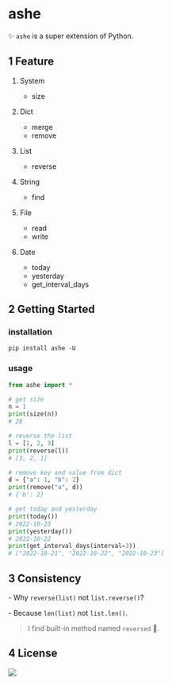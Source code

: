 # ashe

✨ `ashe` is a super extension of Python.

## 1 Feature

1. System

   - size

2. Dict

   - merge
   - remove

3. List

   - reverse

4. String

   - find

5. File

   - read
   - write

6. Date

   - today
   - yesterday
   - get_interval_days

## 2 Getting Started

### installation

```shell
pip install ashe -U
```

### usage

```Python
from ashe import *

# get size
n = 1
print(size(n))
# 28

# reverse the list
l = [1, 2, 3]
print(reverse(l))
# [3, 2, 1]

# remove key and value from dict
d = {"a": 1, "b": 2}
print(remove("a", d))
# {'b': 2}

# get today and yesterday
print(today())
# 2022-10-23
print(yesterday())
# 2022-10-22
print(get_interval_days(interval=3))
# ["2022-10-21", "2022-10-22", "2022-10-23"]
```

## 3 Consistency

\- Why `reverse(list)` not `list.reverse()`?

\- Because `len(list)` not `list.len()`.

> I find built-in method named `reversed` 🤦‍.

## 4 License

[![](https://award.dovolopor.com?lt=License&rt=MIT&rbc=green)](./LICENSE)
